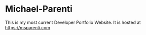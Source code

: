# Michael-Parenti
This is my most current Developer Portfolio Website.
It is hosted at https://msparenti.com